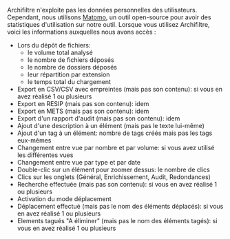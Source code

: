 Archifiltre n'exploite pas les données personnelles des utilisateurs. Cependant, nous utilisons [Matomo](https://fr.matomo.org/), un outil open-source pour avoir des statistiques d'utilisation sur notre outil. Lorsque vous utilisez Archifiltre, voici les informations auxquelles nous avons accès :
- Lors du dépôt de fichiers:
  - le volume total analysé
  - le nombre de fichiers déposés
  - le nombre de dossiers déposés
  - leur répartition par extension
  - le temps total du chargement
- Export en CSV/CSV avec empreintes (mais pas son contenu): si vous en avez réalisé 1 ou plusieurs
- Export en RESIP (mais pas son contenu): idem
- Export en METS (mais pas son contenu): idem
- Export d'un rapport d'audit (mais pas son contenu): idem
- Ajout d'une description à un élément (mais pas le texte lui-même)
- Ajout d'un tag à un élément: nombre de tags créés mais pas les tags eux-mêmes
- Changement entre vue par nombre et par volume: si vous avez utilisé les différentes vues
- Changement entre vue par type et par date
- Double-clic sur un élément pour zoomer dessus: le nombre de clics
- Clics sur les onglets (Général, Enrichissement, Audit, Redondances)
- Recherche effectuée (mais pas son contenu): si vous en avez réalisé 1 ou plusieurs
- Activation du mode déplacement
- Déplacement effectué (mais pas le nom des éléments déplacés): si vous en avez réalisé 1 ou plusieurs
- Elements tagués "A éliminer" (mais pas le nom des éléments tagés): si vous en avez réalisé 1 ou plusieurs
